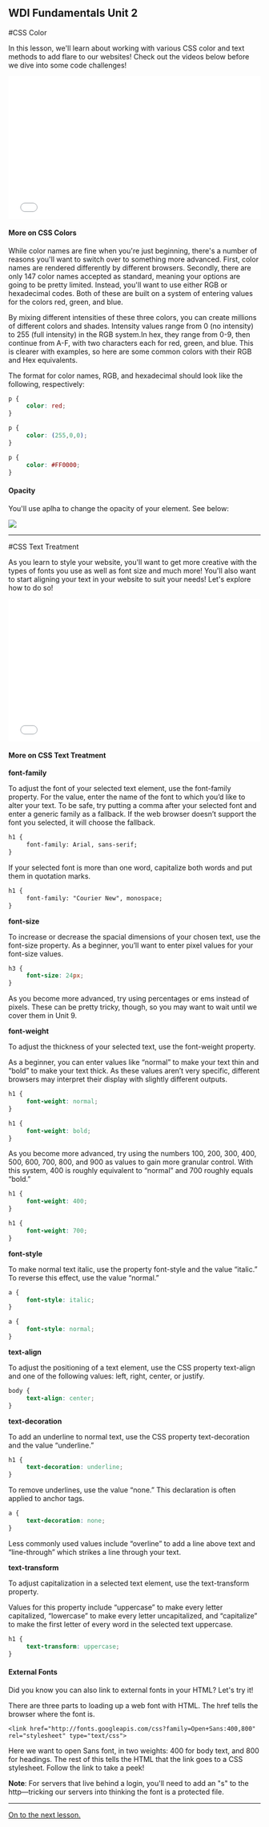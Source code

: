 **WDI Fundamentals Unit 2**
---

#CSS Color

In this lesson, we'll learn about working with various CSS color and text methods to add flare to our websites! Check out the videos below before we dive into some code challenges!

<div class="wistia_responsive_padding" style="padding:56.25% 0 0 0;position:relative;"><div class="wistia_responsive_wrapper" style="height:100%;left:0;position:absolute;top:0;width:100%;"><iframe src="//fast.wistia.net/embed/iframe/2vazcm3j1l?seo=false&videoFoam=true" allowtransparency="true" frameborder="0" scrolling="no" class="wistia_embed" name="wistia_embed" allowfullscreen mozallowfullscreen webkitallowfullscreen oallowfullscreen msallowfullscreen width="100%" height="100%"></iframe></div></div>
<script src="//fast.wistia.net/assets/external/E-v1.js" async></script>

#### More on CSS Colors

While color names are fine when you're just beginning, there's a number of reasons you'll want to switch over to something more advanced. First, color names are rendered differently by different browsers. Secondly, there are only 147 color names accepted as standard, meaning your options are going to be pretty limited. Instead, you'll want to use either RGB or hexadecimal codes. Both of these are built on a system of entering values for the colors red, green, and blue.

By mixing different intensities of these three colors, you can create millions of different colors and shades. Intensity values range from 0 (no intensity) to 255 (full intensity) in the RGB system.In hex, they range from 0-9, then continue from A-F, with two characters each for red, green, and blue. This is clearer with examples, so here are some common colors with their RGB and Hex equivalents.

The format for color names, RGB, and hexadecimal should look like the following, respectively:

```css
p {
     color: red;
}

p {
     color: (255,0,0);
}

p {
     color: #FF0000;
}
```

#### Opacity

You'll use aplha to change the opacity of your element. See below:

![](../assets/elkwebdesign/rgb.png)



---

#CSS Text Treatment

As you learn to style your website, you'll want to get more creative with the types of fonts you use as well as font size and much more! You'll also want to start aligning your text in your website to suit your needs! Let's explore how to do so!

<div class="wistia_responsive_padding" style="padding:56.25% 0 0 0;position:relative;"><div class="wistia_responsive_wrapper" style="height:100%;left:0;position:absolute;top:0;width:100%;"><iframe src="//fast.wistia.net/embed/iframe/mpderhu818?seo=false&videoFoam=true" allowtransparency="true" frameborder="0" scrolling="no" class="wistia_embed" name="wistia_embed" allowfullscreen mozallowfullscreen webkitallowfullscreen oallowfullscreen msallowfullscreen width="100%" height="100%"></iframe></div></div>
<script src="//fast.wistia.net/assets/external/E-v1.js" async></script>


#### More on CSS Text Treatment

**font-family**

To adjust the font of your selected text element, use the font-family property. For the value, enter the name of the font to which you’d like to alter your text. To be safe, try putting a comma after your selected font and enter a generic family as a fallback. If the web browser doesn’t support the font you selected, it will choose the fallback.

```html
h1 {
     font-family: Arial, sans-serif;
}
```

If your selected font is more than one word, capitalize both words and put them in quotation marks.

```html
h1 {
     font-family: "Courier New", monospace;
}
```

**font-size**

To increase or decrease the spacial dimensions of your chosen text, use the font-size property. As a beginner, you’ll want to enter pixel values for your font-size values.

```css
h3 {
     font-size: 24px;
}
```

As you become more advanced, try using percentages or ems instead of pixels. These can be pretty tricky, though, so you may want to wait until we cover them in Unit 9.


**font-weight**

To adjust the thickness of your selected text, use the font-weight property.

As a beginner, you can enter values like “normal” to make your text thin and “bold” to make your text thick. As these values aren’t very specific, different browsers may interpret their display with slightly different outputs.

```css
h1 {
     font-weight: normal;
}

h1 {
     font-weight: bold;
}
```

As you become more advanced, try using the numbers 100, 200, 300, 400, 500, 600, 700, 800, and 900 as values to gain more granular control. With this system, 400 is roughly equivalent to “normal” and 700 roughly equals “bold.”

```css
h1 {
     font-weight: 400;
}

h1 {
     font-weight: 700;
}
```

**font-style**

To make normal text italic, use the property font-style and the value “italic.” To reverse this effect, use the value “normal.”

```css
a {
     font-style: italic;
}

a {
     font-style: normal;
}
```

**text-align**

To adjust the positioning of a text element, use the CSS property text-align and one of the following values: left, right, center, or justify.

```css
body {
     text-align: center;
}
```

**text-decoration**

To add an underline to normal text, use the CSS property text-decoration and the value “underline.”

```css
h1 {
     text-decoration: underline;
}
```

To remove underlines, use the value “none.” This declaration is often applied to anchor tags.

```css
a {
     text-decoration: none;
}
```
Less commonly used values include “overline” to add a line above text and “line-through” which strikes a line through your text.

**text-transform**

To adjust capitalization in a selected text element, use the text-transform property.

Values for this property include “uppercase” to make every letter capitalized, “lowercase” to make every letter uncapitalized, and “capitalize” to make the first letter of every word in the selected text uppercase.

```css
h1 {
     text-transform: uppercase;
}
```

#### External Fonts

Did you know you can also link to external fonts in your HTML? Let's try it!

There are three parts to loading up a web font with HTML. The href tells the browser where the font is.

`<link href="http://fonts.googleapis.com/css?family=Open+Sans:400,800" rel="stylesheet" type="text/css">`

Here we want to open Sans font, in two weights: 400 for body text, and 800 for headings. The rest of this tells the HTML that the link goes to a CSS stylesheet. Follow the link to take a peek!

**Note**: For servers that live behind a login, you'll need to add an "s" to the http—tricking our servers into thinking the font is a protected file.


---

[On to the next lesson.](03_exercise.md)
